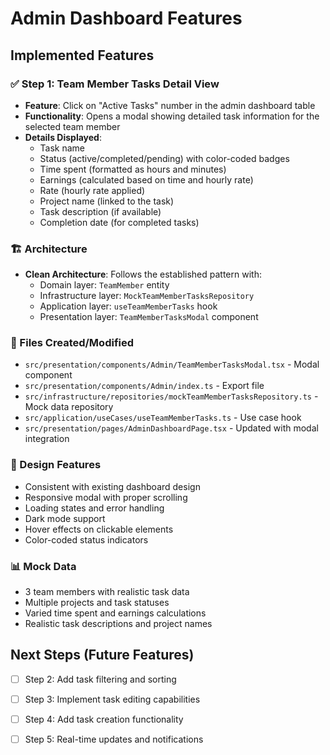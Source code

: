 # Admin Dashboard Features

## Implemented Features

### ✅ Step 1: Team Member Tasks Detail View
- **Feature**: Click on "Active Tasks" number in the admin dashboard table
- **Functionality**: Opens a modal showing detailed task information for the selected team member
- **Details Displayed**:
  - Task name
  - Status (active/completed/pending) with color-coded badges
  - Time spent (formatted as hours and minutes)
  - Earnings (calculated based on time and hourly rate)
  - Rate (hourly rate applied)
  - Project name (linked to the task)
  - Task description (if available)
  - Completion date (for completed tasks)

### 🏗️ Architecture
- **Clean Architecture**: Follows the established pattern with:
  - Domain layer: `TeamMember` entity
  - Infrastructure layer: `MockTeamMemberTasksRepository`
  - Application layer: `useTeamMemberTasks` hook
  - Presentation layer: `TeamMemberTasksModal` component

### 📁 Files Created/Modified
- `src/presentation/components/Admin/TeamMemberTasksModal.tsx` - Modal component
- `src/presentation/components/Admin/index.ts` - Export file
- `src/infrastructure/repositories/mockTeamMemberTasksRepository.ts` - Mock data repository
- `src/application/useCases/useTeamMemberTasks.ts` - Use case hook
- `src/presentation/pages/AdminDashboardPage.tsx` - Updated with modal integration

### 🎨 Design Features
- Consistent with existing dashboard design
- Responsive modal with proper scrolling
- Loading states and error handling
- Dark mode support
- Hover effects on clickable elements
- Color-coded status indicators

### 📊 Mock Data
- 3 team members with realistic task data
- Multiple projects and task statuses
- Varied time spent and earnings calculations
- Realistic task descriptions and project names

## Next Steps (Future Features)
- [ ] Step 2: Add task filtering and sorting
- [ ] Step 3: Implement task editing capabilities
- [ ] Step 4: Add task creation functionality
- [ ] Step 5: Real-time updates and notifications

